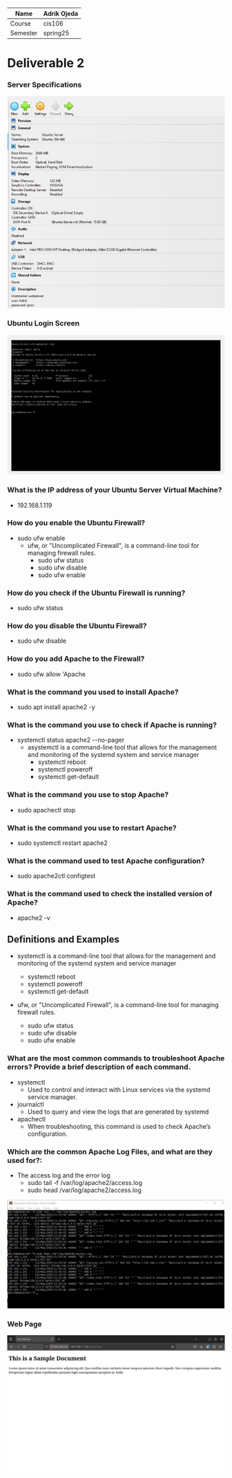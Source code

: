 
| Name  | Adrik Ojeda |
|-------|-------------|
|Course | cis106      |
|Semester| spring25   | 


# Deliverable 2

### Server Specifications

![specs](hardware.png)

### Ubuntu Login Screen

![login](ubuntu.png)

### What is the IP address of your Ubuntu Server Virtual Machine?

* 192.168.1.119

### How do you enable the Ubuntu Firewall?

* sudo ufw enable
  * ufw, or "Uncomplicated Firewall", is a command-line tool for managing firewall rules.
    * sudo ufw status
    * sudo ufw disable
    * sudo ufw enable

### How do you check if the Ubuntu Firewall is running?

* sudo ufw status

### How do you disable the Ubuntu Firewall?

* sudo ufw disable

### How do you add Apache to the Firewall?

* sudo ufw allow 'Apache

### What is the command you used to install Apache?

* sudo apt install apache2 -y

### What is the command you use to check if Apache is running?

* systemctl status apache2 --no-pager
  * asystemctl is a command-line tool that allows for the management and monitoring of the systemd system and service manager
    * systemctl reboot
    * systemctl poweroff
    * systemctl get-default

### What is the command you use to stop Apache?

* sudo apachectl stop

### What is the command you use to restart Apache?

* sudo systemctl restart apache2

### What is the command used to test Apache configuration?

* sudo apache2ctl configtest

### What is the command used to check the installed version of Apache?

* apache2 -v


## Definitions and Examples

* systemctl is a command-line tool that allows for the management and monitoring of the systemd system and service manager
    * systemctl reboot
    * systemctl poweroff
    * systemctl get-default

*  ufw, or "Uncomplicated Firewall", is a command-line tool for managing firewall rules.
    * sudo ufw status
    * sudo ufw disable
    * sudo ufw enable


### What are the most common commands to troubleshoot Apache errors? Provide a brief description of each command.

* systemctl
  * Used to control and interact with Linux services via the systemd service manager.
* journalctl
  * Used to query and view the logs that are generated by systemd
* apachectl
  * When troubleshooting, this command is used to check Apache’s configuration.

### Which are the common Apache Log Files, and what are they used for?:

 * The access log and the error log
   * sudo tail -f /var/log/apache2/access.log
   * sudo head /var/log/apache2/access.log

  ![logs](log.png)


### Web Page
![webpage](webpage.png)
